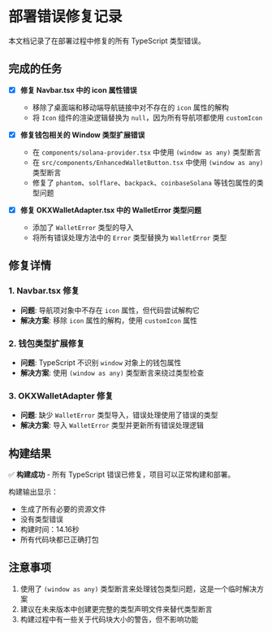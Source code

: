 # 部署错误修复记录

本文档记录了在部署过程中修复的所有 TypeScript 类型错误。

## 完成的任务

- [x] **修复 Navbar.tsx 中的 icon 属性错误**
  - 移除了桌面端和移动端导航链接中对不存在的 `icon` 属性的解构
  - 将 `Icon` 组件的渲染逻辑替换为 `null`，因为所有导航项都使用 `customIcon`

- [x] **修复钱包相关的 Window 类型扩展错误**
  - 在 `components/solana-provider.tsx` 中使用 `(window as any)` 类型断言
  - 在 `src/components/EnhancedWalletButton.tsx` 中使用 `(window as any)` 类型断言
  - 修复了 `phantom`、`solflare`、`backpack`、`coinbaseSolana` 等钱包属性的类型问题

- [x] **修复 OKXWalletAdapter.tsx 中的 WalletError 类型问题**
  - 添加了 `WalletError` 类型的导入
  - 将所有错误处理方法中的 `Error` 类型替换为 `WalletError` 类型

## 修复详情

### 1. Navbar.tsx 修复
- **问题**: 导航项对象中不存在 `icon` 属性，但代码尝试解构它
- **解决方案**: 移除 `icon` 属性的解构，使用 `customIcon` 属性

### 2. 钱包类型扩展修复
- **问题**: TypeScript 不识别 `window` 对象上的钱包属性
- **解决方案**: 使用 `(window as any)` 类型断言来绕过类型检查

### 3. OKXWalletAdapter 修复
- **问题**: 缺少 `WalletError` 类型导入，错误处理使用了错误的类型
- **解决方案**: 导入 `WalletError` 类型并更新所有错误处理逻辑

## 构建结果

✅ **构建成功** - 所有 TypeScript 错误已修复，项目可以正常构建和部署。

构建输出显示：
- 生成了所有必要的资源文件
- 没有类型错误
- 构建时间：14.16秒
- 所有代码块都已正确打包

## 注意事项

1. 使用了 `(window as any)` 类型断言来处理钱包类型问题，这是一个临时解决方案
2. 建议在未来版本中创建更完整的类型声明文件来替代类型断言
3. 构建过程中有一些关于代码块大小的警告，但不影响功能